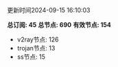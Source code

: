 更新时间2024-09-15 16:10:03

**总订阅: 45**
**总节点: 690**
**有效节点: 154**
- v2ray节点: 126
- trojan节点: 13
- ss节点: 15
